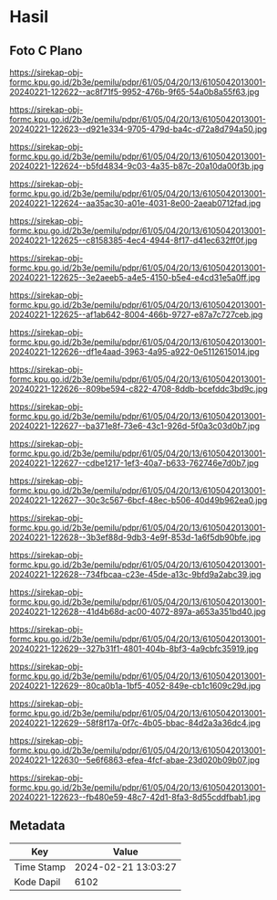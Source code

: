 # Hasil

## Foto C Plano

https://sirekap-obj-formc.kpu.go.id/2b3e/pemilu/pdpr/61/05/04/20/13/6105042013001-20240221-122622--ac8f71f5-9952-476b-9f65-54a0b8a55f63.jpg

https://sirekap-obj-formc.kpu.go.id/2b3e/pemilu/pdpr/61/05/04/20/13/6105042013001-20240221-122623--d921e334-9705-479d-ba4c-d72a8d794a50.jpg

https://sirekap-obj-formc.kpu.go.id/2b3e/pemilu/pdpr/61/05/04/20/13/6105042013001-20240221-122624--b5fd4834-9c03-4a35-b87c-20a10da00f3b.jpg

https://sirekap-obj-formc.kpu.go.id/2b3e/pemilu/pdpr/61/05/04/20/13/6105042013001-20240221-122624--aa35ac30-a01e-4031-8e00-2aeab0712fad.jpg

https://sirekap-obj-formc.kpu.go.id/2b3e/pemilu/pdpr/61/05/04/20/13/6105042013001-20240221-122625--c8158385-4ec4-4944-8f17-d41ec632ff0f.jpg

https://sirekap-obj-formc.kpu.go.id/2b3e/pemilu/pdpr/61/05/04/20/13/6105042013001-20240221-122625--3e2aeeb5-a4e5-4150-b5e4-e4cd31e5a0ff.jpg

https://sirekap-obj-formc.kpu.go.id/2b3e/pemilu/pdpr/61/05/04/20/13/6105042013001-20240221-122625--af1ab642-8004-466b-9727-e87a7c727ceb.jpg

https://sirekap-obj-formc.kpu.go.id/2b3e/pemilu/pdpr/61/05/04/20/13/6105042013001-20240221-122626--df1e4aad-3963-4a95-a922-0e5112615014.jpg

https://sirekap-obj-formc.kpu.go.id/2b3e/pemilu/pdpr/61/05/04/20/13/6105042013001-20240221-122626--809be594-c822-4708-8ddb-bcefddc3bd9c.jpg

https://sirekap-obj-formc.kpu.go.id/2b3e/pemilu/pdpr/61/05/04/20/13/6105042013001-20240221-122627--ba371e8f-73e6-43c1-926d-5f0a3c03d0b7.jpg

https://sirekap-obj-formc.kpu.go.id/2b3e/pemilu/pdpr/61/05/04/20/13/6105042013001-20240221-122627--cdbe1217-1ef3-40a7-b633-762746e7d0b7.jpg

https://sirekap-obj-formc.kpu.go.id/2b3e/pemilu/pdpr/61/05/04/20/13/6105042013001-20240221-122627--30c3c567-6bcf-48ec-b506-40d49b962ea0.jpg

https://sirekap-obj-formc.kpu.go.id/2b3e/pemilu/pdpr/61/05/04/20/13/6105042013001-20240221-122628--3b3ef88d-9db3-4e9f-853d-1a6f5db90bfe.jpg

https://sirekap-obj-formc.kpu.go.id/2b3e/pemilu/pdpr/61/05/04/20/13/6105042013001-20240221-122628--734fbcaa-c23e-45de-a13c-9bfd9a2abc39.jpg

https://sirekap-obj-formc.kpu.go.id/2b3e/pemilu/pdpr/61/05/04/20/13/6105042013001-20240221-122628--41d4b68d-ac00-4072-897a-a653a351bd40.jpg

https://sirekap-obj-formc.kpu.go.id/2b3e/pemilu/pdpr/61/05/04/20/13/6105042013001-20240221-122629--327b31f1-4801-404b-8bf3-4a9cbfc35919.jpg

https://sirekap-obj-formc.kpu.go.id/2b3e/pemilu/pdpr/61/05/04/20/13/6105042013001-20240221-122629--80ca0b1a-1bf5-4052-849e-cb1c1609c29d.jpg

https://sirekap-obj-formc.kpu.go.id/2b3e/pemilu/pdpr/61/05/04/20/13/6105042013001-20240221-122629--58f8f17a-0f7c-4b05-bbac-84d2a3a36dc4.jpg

https://sirekap-obj-formc.kpu.go.id/2b3e/pemilu/pdpr/61/05/04/20/13/6105042013001-20240221-122630--5e6f6863-efea-4fcf-abae-23d020b09b07.jpg

https://sirekap-obj-formc.kpu.go.id/2b3e/pemilu/pdpr/61/05/04/20/13/6105042013001-20240221-122623--fb480e59-48c7-42d1-8fa3-8d55cddfbab1.jpg


## Metadata

| Key        | Value               |
| ---------- | ------------------- |
| Time Stamp | 2024-02-21 13:03:27 |
| Kode Dapil | 6102                |



